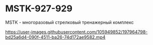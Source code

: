 # MSTK-927-929

MSTK - многоразовый стрелковый тренажерный комплекс

https://user-images.githubusercontent.com/105949852/197964798-bd25a6d4-090f-4511-ba26-74d172ae9582.mp4
